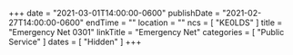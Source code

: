 +++
date = "2021-03-01T14:00:00-0600"
publishDate = "2021-02-27T14:00:00-0600"
endTime = ""
location = ""
ncs = [ "KE0LDS" ]
title = "Emergency Net 0301"
linkTitle = "Emergency Net"
categories = [ "Public Service" ]
dates = [ "Hidden" ]
+++
